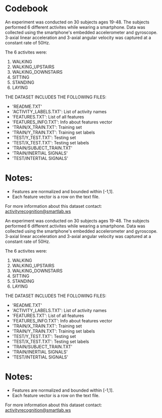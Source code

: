 # Codebook
An experiment was conducted on 30 subjects ages 19-48. The subjects performed 6 different activites while wearing a smartphone. 
Data was collected using the smartphone's embedded accelerometer and gyroscope. 3-axial linear acceleration and 3-axial angular velocity 
was captured at a constant rate of 50Hz.

The 6 activites were:
1. WALKING
2. WALKING_UPSTAIRS
3. WALKING_DOWNSTAIRS
4. SITTING
5. STANDING
6. LAYING

THE DATASET INCLUDES THE FOLLOWING FILES:
- 'README.TXT'
- 'ACTIVITY_LABELS.TXT': List of activity names
- 'FEATURES.TXT': List of all features
- 'FEATURES_INFO.TXT': Info about features vector
- 'TRAIN/X_TRAIN.TXT': Training set
- 'TRAIN/Y_TRAIN.TXT': Training set labels
- 'TEST/Y_TEST.TXT': Testing set
- 'TEST/X_TEST.TXT': Testing set labels
- 'TRAIN/SUBJECT_TRAIN.TXT'
- 'TRAIN/INERTIAL SIGNALS'
- 'TEST/INTERTIAL SIGNALS'

Notes: 
======
- Features are normalized and bounded within [-1,1].
- Each feature vector is a row on the text file.

For more information about this dataset contact: activityrecognition@smartlab.ws


An experiment was conducted on 30 subjects ages 19-48. The subjects performed 6 different activites while wearing a smartphone. 
Data was collected using the smartphone's embedded accelerometer and gyroscope. 3-axial linear acceleration and 3-axial angular velocity 
was captured at a constant rate of 50Hz.

The 6 activites were:
1. WALKING
2. WALKING_UPSTAIRS
3. WALKING_DOWNSTAIRS
4. SITTING
5. STANDING
6. LAYING

THE DATASET INCLUDES THE FOLLOWING FILES:
- 'README.TXT'
- 'ACTIVITY_LABELS.TXT': List of activity names
- 'FEATURES.TXT': List of all features
- 'FEATURES_INFO.TXT': Info about features vector
- 'TRAIN/X_TRAIN.TXT': Training set
- 'TRAIN/Y_TRAIN.TXT': Training set labels
- 'TEST/Y_TEST.TXT': Testing set
- 'TEST/X_TEST.TXT': Testing set labels
- 'TRAIN/SUBJECT_TRAIN.TXT'
- 'TRAIN/INERTIAL SIGNALS'
- 'TEST/INTERTIAL SIGNALS'

Notes: 
======
- Features are normalized and bounded within [-1,1].
- Each feature vector is a row on the text file.

For more information about this dataset contact: activityrecognition@smartlab.ws
